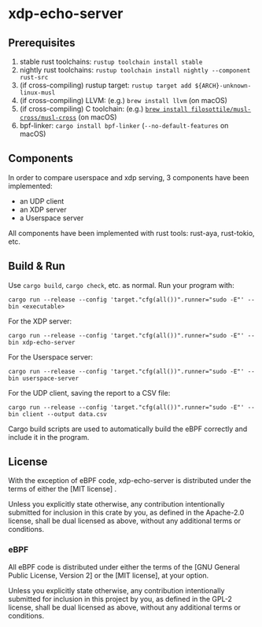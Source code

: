 # xdp-echo-server

## Prerequisites

1. stable rust toolchains: `rustup toolchain install stable`
1. nightly rust toolchains: `rustup toolchain install nightly --component rust-src`
1. (if cross-compiling) rustup target: `rustup target add ${ARCH}-unknown-linux-musl`
1. (if cross-compiling) LLVM: (e.g.) `brew install llvm` (on macOS)
1. (if cross-compiling) C toolchain: (e.g.) [`brew install filosottile/musl-cross/musl-cross`](https://github.com/FiloSottile/homebrew-musl-cross) (on macOS)
1. bpf-linker: `cargo install bpf-linker` (`--no-default-features` on macOS)

## Components

In order to compare userspace and xdp serving, 3 components have been implemented:
* an UDP client
* an XDP server
* a Userspace server

All components have been implemented with rust tools: rust-aya, rust-tokio, etc.

## Build & Run

Use `cargo build`, `cargo check`, etc. as normal. Run your program with:

```shell
cargo run --release --config 'target."cfg(all())".runner="sudo -E"' --bin <executable>
```

For the XDP server:
```shell
cargo run --release --config 'target."cfg(all())".runner="sudo -E"' --bin xdp-echo-server
```

For the Userspace server:
```shell
cargo run --release --config 'target."cfg(all())".runner="sudo -E"' --bin userspace-server
```

For the UDP client, saving the report to a CSV file:
```shell
cargo run --release --config 'target."cfg(all())".runner="sudo -E"' --bin client --output data.csv
```

Cargo build scripts are used to automatically build the eBPF correctly and include it in the
program.

## License

With the exception of eBPF code, xdp-echo-server is distributed under the terms
of either the [MIT license] .

Unless you explicitly state otherwise, any contribution intentionally submitted
for inclusion in this crate by you, as defined in the Apache-2.0 license, shall
be dual licensed as above, without any additional terms or conditions.

### eBPF

All eBPF code is distributed under either the terms of the
[GNU General Public License, Version 2] or the [MIT license], at your
option.

Unless you explicitly state otherwise, any contribution intentionally submitted
for inclusion in this project by you, as defined in the GPL-2 license, shall be
dual licensed as above, without any additional terms or conditions.